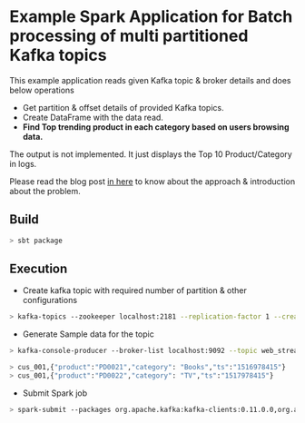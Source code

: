 # Example Spark Application for Batch processing of multi partitioned Kafka topics

This example application reads given Kafka topic & broker details and does below operations
* Get partition & offset details of provided Kafka topics.
* Create DataFrame with the data read.
* **Find Top trending product in each category based on users browsing data.**

The output is not implemented. It just displays the Top 10 Product/Category in logs.

Please read the blog post [in here](http://sathish.me/scala/2018/02/03/batch-processing-of-multi-partitioned-kafka-topics-using-spark-with-example.html) to know about the approach & introduction about the problem.

## Build
```bash
> sbt package
```

## Execution

* Create kafka topic with required number of partition & other configurations
```bash
> kafka-topics --zookeeper localhost:2181 --replication-factor 1 --create --partitions 5 --topic web_stream --config retention.ms=604800000
```
* Generate Sample data for the topic
```bash
> kafka-console-producer --broker-list localhost:9092 --topic web_stream  --property parse.key=true --property key.separator=","

> cus_001,{"product":"PD0021","category": "Books","ts":"1516978415"}
> cus_001,{"product":"PD0022","category": "TV","ts":"1517978415"}
```
* Submit Spark job
```bash
> spark-submit --packages org.apache.kafka:kafka-clients:0.11.0.0,org.apache.spark:spark-streaming-kafka-0-10_2.11:2.2.0 --class example.spark.BatchProcessKafka --master yarn target/scala-2.11/kafka_batch_processing_using_spark_sample_2.11-1.0.jar web_stream localhost:9092
```

